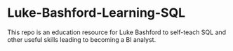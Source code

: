 # Luke-Bashford-Learning-SQL
This repo is an education resource for Luke Bashford to self-teach SQL and other useful skills leading to becoming a BI analyst.
